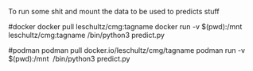 
To run some shit and mount the data to be used to predicts stuff

#docker
docker pull leschultz/cmg:tagname
docker run -v $(pwd):/mnt leschultz/cmg:tagname /bin/python3 predict.py

#podman
podman pull docker.io/leschultz/cmg/tagname
podman run -v $(pwd):/mnt <image serial number> /bin/python3 predict.py
